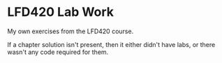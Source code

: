 # LFD420 Lab Work

My own exercises from the LFD420 course. 

If a chapter solution isn't present, then it either didn't have labs, or there
wasn't any code required for them. 
